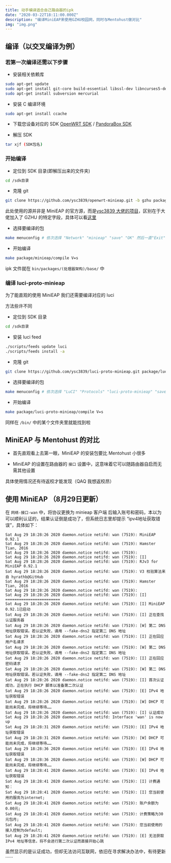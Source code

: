 ```yaml
---
title: 动手编译适合自己路由器的ipk
date: "2020-03-22T18:11:00.000Z"
description: "编译MiniEAP来使用GZHU校园网，同时与Mentohust做对比"
img: "img.png"
---
```


## 编译（以交叉编译为例）

### 若第一次编译还需以下步骤

- 安装相关依赖库

```bash
sudo apt-get update
sudo apt-get install git-core build-essential libssl-dev libncurses5-dev unzip gawk
sudo apt-get install subversion mercurial
```

- 安装 C 编译环境

```bash
sudo apt-get install ccache
```

- 下载您设备对应的 SDK
  [OpenWRT SDK](https://downloads.openwrt.org/) / [PandoraBox SDK](http://downloads.pangubox.com:6380/pandorabox/)

- 解压 SDK

```bash
tar xjf (SDK包名)
```

### 开始编译

- 定位到 SDK 目录(即解压出来的文件夹)

```bash
cd /sdk目录
```

- 克隆 git

```bash
git clone https://github.com/ysc3839/openwrt-minieap.git -b gzhu package/minieap
```

此处使用的源并非是 MiniEAP 的官方源，而是[ysc3839 大佬的项目](https://github.com/ysc3839/openwrt-minieap)，区别在于大佬加入了 GZHU 的特定字段，具体可以看[这里](https://github.com/ysc3839/openwrt-minieap/blob/gzhu/patches/006-minieap-gzhu.patch)

- 选择要编译的包

```bash
make menuconfig # 依次选择 "Network" "minieap" "save" "OK" 然后一直"Exit"回到控制台
```

- 开始编译

```bash
make package/minieap/compile V=s
```

ipk 文件就在 `bin/packages/(处理器架构)/base/` 中

### 编译 luci-proto-minieap

为了能直观的使用 MiniEAP 我们还需要编译对应的 luci

方法些许不同

- 定位到 SDK 目录

```bash
cd /sdk目录
```

- 安装 luci feed

```bash
./scripts/feeds update luci
./scripts/feeds install -a
```

- 克隆 git

```bash
git clone https://github.com/ysc3839/luci-proto-minieap.git package/luci-proto-minieap
```

- 选择要编译的包

```bash
make menuconfig # 依次选择 "LuCI" "Protocols" "luci-proto-minieap" "save" "OK" 然后一直"Exit"回到控制台
```

- 开始编译

```bash
make package/luci-proto-minieap/compile V=s
```

同样在 `/bin/` 中的某个文件夹里就能找到啦

## MiniEAP 与 Mentohust 的对比

- 首先直观看上去第一眼，MiniEAP 的安装包要比 Mentohust 小很多

- MiniEAP 的设置在路由器的 `接口` 设置中，这意味着它可以随路由器自启而无需其他设置

具体使用情况还有待返校才能发现（QAQ 我想返校昂）

## 使用 MiniEAP （8月29日更新）

在 `网络-接口-wan` 中，将协议更换为 minieap 客户端 后输入账号和密码，本以为可以顺利认证的，结果认证倒是成功了，但系统日志里却提示 “ipv4地址获取错误”，具体如下：

```log
Sat Aug 29 18:28:26 2020 daemon.notice netifd: wan (7519): MiniEAP 0.92.1
Sat Aug 29 18:28:26 2020 daemon.notice netifd: wan (7519): Hamster Tian, 2016
Sat Aug 29 18:28:26 2020 daemon.notice netifd: wan (7519):
Sat Aug 29 18:28:26 2020 daemon.notice netifd: wan (7519): [I]
Sat Aug 29 18:28:26 2020 daemon.notice netifd: wan (7519): RJv3 for MiniEAP 0.92.1
Sat Aug 29 18:28:26 2020 daemon.notice netifd: wan (7519): V3 校验算法来自 hyrathb@GitHub
Sat Aug 29 18:28:26 2020 daemon.notice netifd: wan (7519): Hamster Tian, 2016
Sat Aug 29 18:28:26 2020 daemon.notice netifd: wan (7519):
Sat Aug 29 18:28:26 2020 daemon.notice netifd: wan (7519): [I] ========================
Sat Aug 29 18:28:26 2020 daemon.notice netifd: wan (7519): [I] MiniEAP 0.92.1已启动
Sat Aug 29 18:28:26 2020 daemon.notice netifd: wan (7519): [I] 正在查找认证服务器
Sat Aug 29 18:28:26 2020 daemon.notice netifd: wan (7519): [W] 第二 DNS 地址获取错误。若认证失败，请用 --fake-dns2 指定第二 DNS 地址
Sat Aug 29 18:28:26 2020 daemon.notice netifd: wan (7519): [I] 正在回应用户名请求
Sat Aug 29 18:28:26 2020 daemon.notice netifd: wan (7519): [W] 第二 DNS 地址获取错误。若认证失败，请用 --fake-dns2 指定第二 DNS 地址
Sat Aug 29 18:28:26 2020 daemon.notice netifd: wan (7519): [I] 正在回应密码请求
Sat Aug 29 18:28:26 2020 daemon.notice netifd: wan (7519): [W] 第二 DNS 地址获取错误。若认证失败，请用 --fake-dns2 指定第二 DNS 地址
Sat Aug 29 18:28:26 2020 daemon.notice netifd: wan (7519): [I] 首次认证成功，正在执行 DHCP 脚本以准备第二次认证
Sat Aug 29 18:28:26 2020 daemon.notice netifd: wan (7519): [E] IPv4 地址获取错误
Sat Aug 29 18:28:26 2020 daemon.notice netifd: wan (7519): [W] DHCP 可能尚未完成，将继续等待……
Sat Aug 29 18:28:26 2020 daemon.notice netifd: wan (7519): [I] 认证成功
Sat Aug 29 18:28:26 2020 daemon.notice netifd: Interface 'wan' is now up
Sat Aug 29 18:28:31 2020 daemon.notice netifd: wan (7519): [E] IPv4 地址获取错误
Sat Aug 29 18:28:31 2020 daemon.notice netifd: wan (7519): [W] DHCP 可能尚未完成，将继续等待……
Sat Aug 29 18:28:36 2020 daemon.notice netifd: wan (7519): [E] IPv4 地址获取错误
Sat Aug 29 18:28:36 2020 daemon.notice netifd: wan (7519): [W] DHCP 可能尚未完成，将继续等待……
Sat Aug 29 18:28:41 2020 daemon.notice netifd: wan (7519): [E] IPv4 地址获取错误
Sat Aug 29 18:28:41 2020 daemon.notice netifd: wan (7519): [I] 计费通知：
Sat Aug 29 18:28:41 2020 daemon.notice netifd: wan (7519): [I] 您当前使用的服务为internet;
Sat Aug 29 18:28:41 2020 daemon.notice netifd: wan (7519): 账户余额为0.00元;
Sat Aug 29 18:28:41 2020 daemon.notice netifd: wan (7519): 计费策略为30元包月;
Sat Aug 29 18:28:41 2020 daemon.notice netifd: wan (7519): 您当前使用的接入控制为default;
Sat Aug 29 18:28:41 2020 daemon.notice netifd: wan (7519): [E] 无法获取 IPv4 地址等信息，将不会进行第二次认证而直接开始心跳
```

虽然显示的是认证成功，但却无法访问互联网，依旧在寻求解决办法中，有待更新······
